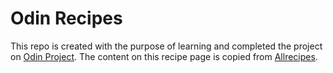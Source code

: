 # Odin Recipes

This repo is created with the purpose of learning and completed the project on [Odin Project](https://www.theodinproject.com). The content on this recipe page is copied from [Allrecipes](https://www.allrecipes.com).
